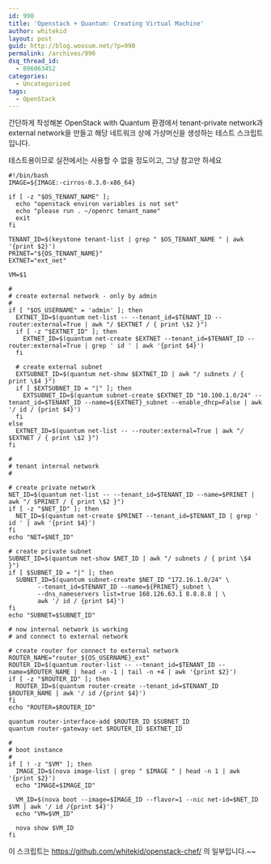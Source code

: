 ```yaml
---
id: 990
title: 'Openstack + Quantum: Creating Virtual Machine'
author: whitekid
layout: post
guid: http://blog.woosum.net/?p=990
permalink: /archives/990
dsq_thread_id:
  - 896063452
categories:
  - Uncategorized
tags:
  - OpenStack
---
```

간단하게 작성해본 OpenStack with Quantum 환경에서 tenant-private network과 external network을 만들고 해당 네트워크 상에 가상머신을 생성하는 테스트 스크립트입니다.

테스트용이므로 실전에서는 사용할 수 없을 정도이고, 그냥 참고만 하세요

    #!/bin/bash
    IMAGE=${IMAGE:-cirros-0.3.0-x86_64}
     
    if [ -z "$OS_TENANT_NAME" ];
      echo "openstack environ variables is not set"
      echo "please run . ~/openrc tenant_name"
      exit
    fi
     
    TENANT_ID=$(keystone tenant-list | grep " $OS_TENANT_NAME " | awk '{print $2}')
    PRINET="${OS_TENANT_NAME}"
    EXTNET="ext_net"
     
    VM=$1
     
    #
    # create external network - only by admin
    #
    if [ "$OS_USERNAME" = 'admin' ]; then
      EXTNET_ID=$(quantum net-list -- --tenant_id=$TENANT_ID --router:external=True | awk "/ $EXTNET / { print \$2 }")
      if [ -z "$EXTNET_ID" ]; then
        EXTNET_ID=$(quantum net-create $EXTNET --tenant_id=$TENANT_ID --router:external=True | grep ' id ' | awk '{print $4}')
      fi
     
      # create external subnet
      EXTSUBNET_ID=$(quantum net-show $EXTNET_ID | awk "/ subnets / { print \$4 }")
      if [ $EXTSUBNET_ID = "|" ]; then
        EXTSUBNET_ID=$(quantum subnet-create $EXTNET_ID "10.100.1.0/24" --tenant_id=$TENANT_ID --name=${EXTNET}_subnet --enable_dhcp=False | awk '/ id / {print $4}')
      fi
    else
      EXTNET_ID=$(quantum net-list -- --router:external=True | awk "/ $EXTNET / { print \$2 }")
    fi
     
    #
    # tenant internal network
    #
     
    # create private network
    NET_ID=$(quantum net-list -- --tenant_id=$TENANT_ID --name=$PRINET | awk "/ $PRINET / { print \$2 }")
    if [ -z "$NET_ID" ]; then
      NET_ID=$(quantum net-create $PRINET --tenant_id=$TENANT_ID | grep ' id ' | awk '{print $4}')
    fi
    echo "NET=$NET_ID"
     
    # create private subnet
    SUBNET_ID=$(quantum net-show $NET_ID | awk "/ subnets / { print \$4 }")
    if [ $SUBNET_ID = "|" ]; then
      SUBNET_ID=$(quantum subnet-create $NET_ID "172.16.1.0/24" \
            --tenant_id=$TENANT_ID --name=${PRINET}_subnet \
            --dns_nameservers list=true 168.126.63.1 8.8.8.8 | \
            awk '/ id / {print $4}')
    fi
    echo "SUBNET=$SUBNET_ID"
     
    # now internal network is working
    # and connect to external network
     
    # create router for connect to external network
    ROUTER_NAME="router_${OS_USERNAME}_ext"
    ROUTER_ID=$(quantum router-list -- --tenant_id=$TENANT_ID --name=$ROUTER_NAME | head -n -1 | tail -n +4 | awk '{print $2}')
    if [ -z "$ROUTER_ID" ]; then
      ROUTER_ID=$(quantum router-create --tenant_id=$TENANT_ID $ROUTER_NAME | awk '/ id /{print $4}')
    fi
    echo "ROUTER=$ROUTER_ID"
     
    quantum router-interface-add $ROUTER_ID $SUBNET_ID
    quantum router-gateway-set $ROUTER_ID $EXTNET_ID
     
    #
    # boot instance
    #
    if [ ! -z "$VM" ]; then
      IMAGE_ID=$(nova image-list | grep " $IMAGE " | head -n 1 | awk '{print $2}')
      echo "IMAGE=$IMAGE_ID"
     
      VM_ID=$(nova boot --image=$IMAGE_ID --flavor=1 --nic net-id=$NET_ID $VM | awk '/ id /{print $4}')
      echo "VM=$VM_ID"
     
      nova show $VM_ID
    fi

이 스크립트는 <https://github.com/whitekid/openstack-chef/> 의 일부입니다.~~
